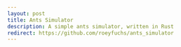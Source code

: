 ```yaml
---
layout: post
title: Ants Simulator
description: A simple ants simulator, written in Rust
redirect: https://github.com/roeyfuchs/ants_simulator
---
```

